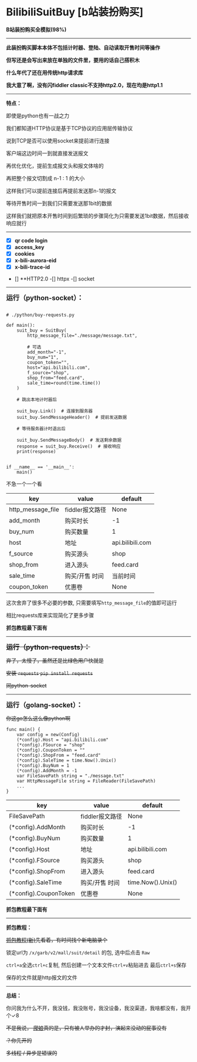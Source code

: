 # BilibiliSuitBuy [b站装扮购买]

**B站装扮购买全模拟(98%)**

------------------------------------------------

**此装扮购买脚本本体不包括计时器、登陆、自动读取开售时间等操作**

**但写还是会写出来放在单独的文件里，要用的话自己搭积木**

**什么年代了还在用传统http请求库**

**我大意了啊，没有闪fiddler classic不支持http2.0，现在均是http1.1**

------------------------------------------------

**特点：**

即使是python也有一战之力

我们都知道HTTP协议是基于TCP协议的应用层传输协议

说到TCP是否可以使用socket来提前进行连接

客户端这边时间一到就直接发送报文

再优化优化，提前生成报文头和报文体啥的

再把整个报文切割成 n-1 : 1 的大小

这样我们可以提前连接后再提前发送那n-1的报文

等待开售时间一到我们只需要发送那1bit的数据

这样我们就把原本开售时间到后繁琐的步骤简化为只需要发送1bit数据，然后接收响应就行

------------------------------------------------

- [x] **qr code login**
- [x] **access_key**
- [x] **cookies**
- [x] **x-bili-aurora-eid**
- [x] **x-bili-trace-id**
- [] **HTTP2.0
	-[] httpx
	-[] socket
------------------------------------------------

<font size=4>**运行（python-socket）：**</font>

```

# ./python/buy-requests.py

def main():
    suit_buy = SuitBuy(
        http_message_file="./message/message.txt",

        # 可选
        add_month="-1",
        buy_num="1",
        coupon_token="",
        host="api.bilibili.com",
        f_source="shop",
        shop_from="feed.card",
        sale_time=round(time.time())
    )

    # 跳出本地计时器后
    
    suit_buy.Link()  # 连接到服务器
    suit_buy.SendMessageHeader()  # 提前发送数据
    
    # 等待服务器计时退出后
    
    suit_buy.SendMessageBody()  # 发送剩余数据
    response = suit_buy.Receive()  # 接收响应
    print(response)


if __name__ == '__main__':
    main()
```

不急一个一个看

| key               | value       | default          |
|-------------------|-------------|------------------|
| http_message_file | fiddler报文路径 | None             |
| add_month         | 购买时长        | -1               |
| buy_num           | 购买数量        | 1                |
| host              | 地址          | api.bilibili.com |
| f_source          | 购买源头        | shop             |
| shop_from         | 进入源头        | feed.card        |
| sale_time         | 购买/开售 时间    | 当前时间             |
| coupon_token      | 优惠卷         | None             |

这次舍弃了很多不必要的参数, 只需要填写```http_message_file```的值即可运行

相比requests库来实现简化了更多步骤

**抓包教程最下面有**

------------------------------------------------

~~<font size=4>**运行（python-requests）：**</font>~~

~~弃了，太慢了，虽然还是比绿色用户快就是~~

~~安装 ```requests``` ``` pip install requests ```~~

~~同python-socket~~

------------------------------------------------
<font size=4>**运行（golang-socket）：**</font>

~~你这go怎么这么像python啊~~

```
func main() {
	var config = new(Config)
	(*config).Host = "api.bilibili.com"
	(*config).FSource = "shop"
	(*config).CouponToken = ""
	(*config).ShopFrom = "feed.card"
	(*config).SaleTime = time.Now().Unix()
	(*config).BuyNum = 1
	(*config).AddMonth = -1
	var FileSavePath string = "./message.txt"
	var HttpMessageFile string = FileReader(FileSavePath)
	...
}
```

| key                   | value       | default           |
|-----------------------|-------------|-------------------|
| FileSavePath          | fiddler报文路径 | None              |
| (*config).AddMonth    | 购买时长        | -1                |
| (*config).BuyNum      | 购买数量        | 1                 |
| (*config).Host        | 地址          | api.bilibili.com  |
| (*config).FSource     | 购买源头        | shop              |
| (*config).ShopFrom    | 进入源头        | feed.card         |
| (*config).SaleTime    | 购买/开售 时间    | time.Now().Unix() |
| (*config).CouponToken | 优惠卷         | None              |

**抓包教程最下面有**

------------------------------------------------

**抓包教程：**

~~[抓包教程(新)](https://www.bilibili.com/video/BV1Re411g7f5/)先看着，有时间找个新电脑录个~~

锁定url为 ```/x/garb/v2/mall/suit/detail``` 的包, 选中后点击 ```Raw```

```ctrl+a```全选```ctrl+c```复制, 然后创建一个文本文件```ctrl+v```粘贴进去 最后```ctrl+s```保存

保存的文件就是http报文的文件

------------------------------------------------
**总结：**

你问我为什么不开，我没钱，我没账号，我没设备，我没渠道，我啥都没有，我开个✓8

~~不是我说， [爬娘](https://space.bilibili.com/647193094)真的是，只有被人举办的才封，演起来没动的屁事没有~~

~~？你先开的~~

~~多线程 / 异步是错误的~~

